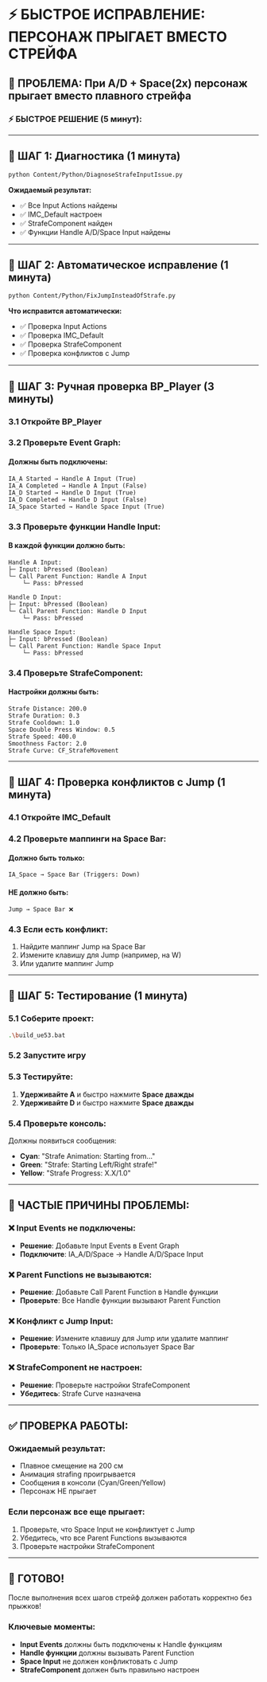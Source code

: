 # ⚡ БЫСТРОЕ ИСПРАВЛЕНИЕ: ПЕРСОНАЖ ПРЫГАЕТ ВМЕСТО СТРЕЙФА

## 🚨 **ПРОБЛЕМА: При A/D + Space(2x) персонаж прыгает вместо плавного стрейфа**

### ⚡ **БЫСТРОЕ РЕШЕНИЕ (5 минут):**

---

## 🔧 **ШАГ 1: Диагностика (1 минута)**

```bash
python Content/Python/DiagnoseStrafeInputIssue.py
```

**Ожидаемый результат:**
- ✅ Все Input Actions найдены
- ✅ IMC_Default настроен
- ✅ StrafeComponent найден
- ✅ Функции Handle A/D/Space Input найдены

---

## 🔧 **ШАГ 2: Автоматическое исправление (1 минута)**

```bash
python Content/Python/FixJumpInsteadOfStrafe.py
```

**Что исправится автоматически:**
- ✅ Проверка Input Actions
- ✅ Проверка IMC_Default
- ✅ Проверка StrafeComponent
- ✅ Проверка конфликтов с Jump

---

## 🔧 **ШАГ 3: Ручная проверка BP_Player (3 минуты)**

### 3.1 Откройте BP_Player

### 3.2 Проверьте Event Graph:

#### **Должны быть подключены:**
```
IA_A Started → Handle A Input (True)
IA_A Completed → Handle A Input (False)
IA_D Started → Handle D Input (True)
IA_D Completed → Handle D Input (False)
IA_Space Started → Handle Space Input (True)
```

### 3.3 Проверьте функции Handle Input:

#### **В каждой функции должно быть:**
```
Handle A Input:
├─ Input: bPressed (Boolean)
└─ Call Parent Function: Handle A Input
    └─ Pass: bPressed

Handle D Input:
├─ Input: bPressed (Boolean)
└─ Call Parent Function: Handle D Input
    └─ Pass: bPressed

Handle Space Input:
├─ Input: bPressed (Boolean)
└─ Call Parent Function: Handle Space Input
    └─ Pass: bPressed
```

### 3.4 Проверьте StrafeComponent:

#### **Настройки должны быть:**
```
Strafe Distance: 200.0
Strafe Duration: 0.3
Strafe Cooldown: 1.0
Space Double Press Window: 0.5
Strafe Speed: 400.0
Smoothness Factor: 2.0
Strafe Curve: CF_StrafeMovement
```

---

## 🔧 **ШАГ 4: Проверка конфликтов с Jump (1 минута)**

### 4.1 Откройте IMC_Default

### 4.2 Проверьте маппинги на Space Bar:

#### **Должно быть только:**
```
IA_Space → Space Bar (Triggers: Down)
```

#### **НЕ должно быть:**
```
Jump → Space Bar ❌
```

### 4.3 Если есть конфликт:
1. Найдите маппинг Jump на Space Bar
2. Измените клавишу для Jump (например, на W)
3. Или удалите маппинг Jump

---

## 🔧 **ШАГ 5: Тестирование (1 минута)**

### 5.1 Соберите проект:
```bash
.\build_ue53.bat
```

### 5.2 Запустите игру

### 5.3 Тестируйте:
1. **Удерживайте A** и быстро нажмите **Space дважды**
2. **Удерживайте D** и быстро нажмите **Space дважды**

### 5.4 Проверьте консоль:
Должны появиться сообщения:
- **Cyan**: "Strafe Animation: Starting from..."
- **Green**: "Strafe: Starting Left/Right strafe!"
- **Yellow**: "Strafe Progress: X.X/1.0"

---

## 🚨 **ЧАСТЫЕ ПРИЧИНЫ ПРОБЛЕМЫ:**

### ❌ **Input Events не подключены:**
- **Решение**: Добавьте Input Events в Event Graph
- **Подключите**: IA_A/D/Space → Handle A/D/Space Input

### ❌ **Parent Functions не вызываются:**
- **Решение**: Добавьте Call Parent Function в Handle функции
- **Проверьте**: Все Handle функции вызывают Parent Function

### ❌ **Конфликт с Jump Input:**
- **Решение**: Измените клавишу для Jump или удалите маппинг
- **Проверьте**: Только IA_Space использует Space Bar

### ❌ **StrafeComponent не настроен:**
- **Решение**: Проверьте настройки StrafeComponent
- **Убедитесь**: Strafe Curve назначена

---

## ✅ **ПРОВЕРКА РАБОТЫ:**

### **Ожидаемый результат:**
- Плавное смещение на 200 см
- Анимация strafing проигрывается
- Сообщения в консоли (Cyan/Green/Yellow)
- Персонаж НЕ прыгает

### **Если персонаж все еще прыгает:**
1. Проверьте, что Space Input не конфликтует с Jump
2. Убедитесь, что все Parent Functions вызываются
3. Проверьте настройки StrafeComponent

---

## 🎯 **ГОТОВО!**

После выполнения всех шагов стрейф должен работать корректно без прыжков!

### **Ключевые моменты:**
- **Input Events** должны быть подключены к Handle функциям
- **Handle функции** должны вызывать Parent Function
- **Space Input** не должен конфликтовать с Jump
- **StrafeComponent** должен быть правильно настроен


